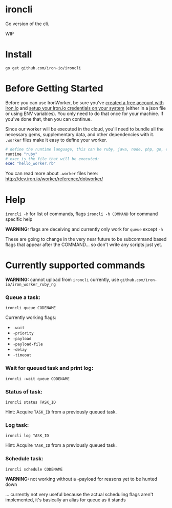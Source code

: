 ironcli
=======

Go version of the cli. 

WIP

# Install

`go get github.com/iron-io/ironcli`

# Before Getting Started

Before you can use IronWorker, be sure you've [created a free account with
Iron.io](http://www.iron.io)
and [setup your Iron.io credentials on your
system](http://dev.iron.io/worker/reference/configuration/) (either in a json
file or using ENV variables). You only need to do that once for your machine. If
you've done that, then you can continue.

Since our worker will be executed in the cloud, you'll need to bundle all the
necessary gems,
supplementary data, and other dependencies with it. `.worker` files make it easy
to define your worker.

```ruby
# define the runtime language, this can be ruby, java, node, php, go, etc.
runtime "ruby"
# exec is the file that will be executed:
exec "hello_worker.rb"
```

You can read more about `.worker` files here:
http://dev.iron.io/worker/reference/dotworker/


# Help

`ironcli -h` for list of commands, flags
`ironcli -h COMMAND` for command specific help

__WARNING:__ flags are deceiving and currently only work for `queue` except `-h`

These are going to change in the very near future to be subcommand based flags
that appear after the COMMAND... so don't write any scripts just yet.

# Currently supported commands

__WARNING:__ cannot upload from `ironcli` currently, use `github.com/iron-io/iron_worker_ruby_ng`

### Queue a task: 

`ironcli queue CODENAME`

Currently working flags:

* `-wait`
* `-priority`
* `-payload`
* `-payload-file`
* `-delay`
* `-timeout`

### Wait for queued task and print log: 

`ironcli -wait queue CODENAME`

### Status of task:

`ironcli status TASK_ID`

Hint: Acquire `TASK_ID` from a previously queued task.

### Log task:

`ironcli log TASK_ID`

Hint: Acquire `TASK_ID` from a previously queued task.

### Schedule task:

`ironcli schedule CODENAME`

__WARNING:__ not working without a -payload for reasons yet to be hunted down

... currently not very useful because the actual scheduling flags aren't
implemented, it's basically an alias for queue as it stands

